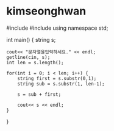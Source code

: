 # kimseonghwan

#include <iostream>
#include <string>
using namespace std;

int main() {
	string s;
	
	cout<< "문자열을입력하세요." << endl;
	getline(cin, s);
	int len = s.length();
	
	for(int i = 0; i < len; i++) {
		string first = s.substr(0,1);
		string sub = s.substr(1, len-1);
		
		s = sub + first;
		
		cout<< s << endl;
	}
}
